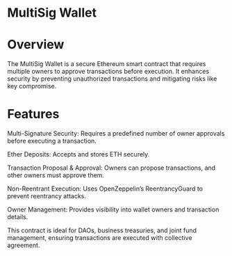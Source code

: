 # MultiSig Wallet

# Overview

The MultiSig Wallet is a secure Ethereum smart contract that requires multiple owners to approve transactions before execution. It enhances security by preventing unauthorized transactions and mitigating risks like key compromise.

# Features

Multi-Signature Security: Requires a predefined number of owner approvals before executing a transaction.

Ether Deposits: Accepts and stores ETH securely.

Transaction Proposal & Approval: Owners can propose transactions, and other owners must approve them.

Non-Reentrant Execution: Uses OpenZeppelin’s ReentrancyGuard to prevent reentrancy attacks.

Owner Management: Provides visibility into wallet owners and transaction details.

This contract is ideal for DAOs, business treasuries, and joint fund management, ensuring transactions are executed with collective agreement.
